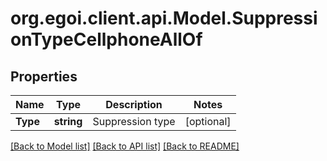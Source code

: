 
# org.egoi.client.api.Model.SuppressionTypeCellphoneAllOf

## Properties

Name | Type | Description | Notes
------------ | ------------- | ------------- | -------------
**Type** | **string** | Suppression type | [optional] 

[[Back to Model list]](../README.md#documentation-for-models)
[[Back to API list]](../README.md#documentation-for-api-endpoints)
[[Back to README]](../README.md)

